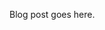 <!-- ---
layout: post
title: Our 20s Matter
subtitle: "Part 3: The Brain and the Body"
category: Our 20s Matter
permalink: /blog/posts/your-20s-matter/the-brain-and-the-body/
draft: true
--- -->

Blog post goes here.
